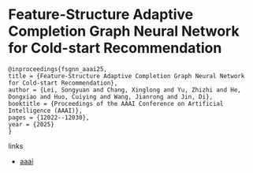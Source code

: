 # Feature-Structure Adaptive Completion Graph Neural Network for Cold-start Recommendation

```
@inproceedings{fsgnn_aaai25,
title = {Feature-Structure Adaptive Completion Graph Neural Network for Cold-start Recommendation},
author = {Lei, Songyuan and Chang, Xinglong and Yu, Zhizhi and He, Dongxiao and Huo, Cuiying and Wang, Jianrong and Jin, Di},
booktitle = {Proceedings of the AAAI Conference on Artificial Intelligence (AAAI)},
pages = {12022--12030},
year = {2025}
}
```

links
- [aaai](https://ojs.aaai.org/index.php/AAAI/article/view/33309)
